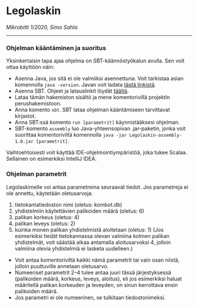 # Legolaskin

*Mikrobitti 1/2020, Simo Sahla*

----

### Ohjelman kääntäminen ja suoritus

Yksinkertaisin tapa ajaa ohjelma on SBT-käännöstyökalun avulla. Sen voit ottaa käyttöön näin:

- Asenna Java, jos sitä ei ole valmiiksi asennettuna. Voit tarkistaa asian komennolla `java -version`. Javan voit ladata [tästä linkistä](https://www.java.com/download/).
- Asenna SBT. Ohjeet ja latauslinkit löydät [täältä](https://www.scala-sbt.org/1.x/docs/Setup.html).
- Lataa tämän hakemiston sisältö ja mene komentorivillä projektin perushakemistoon.
- Anna komento `sbt`. SBT lataa ohjelman kääntämiseen tarvittavat kirjastot.
- Anna SBT:ssä komento `run [parametrit]` käynnistääksesi ohjelman.
- SBT-komento `assembly` luo Java-yhteensopivan .jar-paketin, jonka voit suorittaa komentoriviltä komennolla `java -jar Legolaskin-assembly-1.0.jar [parametrit]`.

Vaihtoehtoisesti voit käyttää IDE-ohjelmointiympäristöä, joka tukee Scalaa. Sellainen on esimerkiksi IntelliJ IDEA.

### Ohjelman parametrit

Legolaskimelle voi antaa parametreina seuraavat tiedot. Jos parametreja ei ole annettu, käytetään oletusarvoja.

1. tietokantatiedoston nimi (oletus: kombot.db)
2. yhdistelmiin käytettävien palikoiden määrä (oletus: 6)
3. palikan korkeus (oletus: 4)
4. palikan leveys (oletus: 2)
5. kuinka monen palikan yhdistelmistä aloitetaan (oletus: 1) (Jos esimerkiksi tiedät tietokannassa olevan valmiina kolmen palikan yhdistelmät, voit säästää aikaa antamalla aloitusarvoksi 4, jolloin valmiina olevia yhdistelmiä ei lasketa uudelleen.)

- Voit antaa komentoriviltä kaikki nämä parametrit tai vain osan niistä, jolloin puuttuville annetaan oletusarvo. 
- Numeeriset parametrit 2–4 tulee antaa juuri tässä järjestyksessä (palikoiden määrä, korkeus, leveys, aloitus), eli jos esimerkiksi haluat määritellä palikan korkeuden ja leveyden, on sinun kerrottava ensin palikoiden määrä. 
- Jos parametri ei ole numeerinen, se tulkitaan tiedostonimeksi.